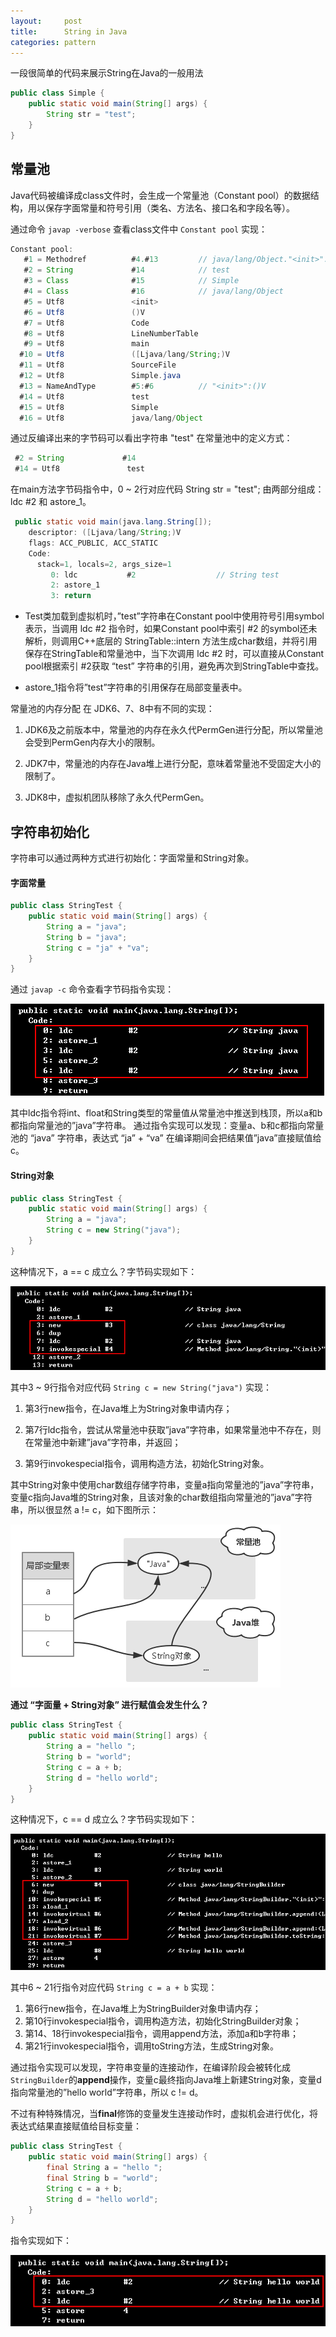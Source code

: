 ```yaml
---
layout:     post
title:      String in Java
categories: pattern
---
```


一段很简单的代码来展示String在Java的一般用法

```java
public class Simple {  
    public static void main(String[] args) {  
        String str = "test";  
    }  
}
```

## 常量池
Java代码被编译成class文件时，会生成一个常量池（Constant pool）的数据结构，用以保存字面常量和符号引用（类名、方法名、接口名和字段名等）。

通过命令 `javap -verbose` 查看class文件中 `Constant pool` 实现：

```java
Constant pool:
   #1 = Methodref          #4.#13         // java/lang/Object."<init>":()V
   #2 = String             #14            // test
   #3 = Class              #15            // Simple
   #4 = Class              #16            // java/lang/Object
   #5 = Utf8               <init>
   #6 = Utf8               ()V
   #7 = Utf8               Code
   #8 = Utf8               LineNumberTable
   #9 = Utf8               main
  #10 = Utf8               ([Ljava/lang/String;)V
  #11 = Utf8               SourceFile
  #12 = Utf8               Simple.java
  #13 = NameAndType        #5:#6          // "<init>":()V
  #14 = Utf8               test
  #15 = Utf8               Simple
  #16 = Utf8               java/lang/Object
```
通过反编译出来的字节码可以看出字符串 "test" 在常量池中的定义方式：

```java
 #2 = String             #14  
 #14 = Utf8               test
```

在main方法字节码指令中，0 ~ 2行对应代码 String str = "test"; 由两部分组成：
ldc #2 和 astore_1。

```java
 public static void main(java.lang.String[]);
    descriptor: ([Ljava/lang/String;)V
    flags: ACC_PUBLIC, ACC_STATIC
    Code:
      stack=1, locals=2, args_size=1
         0: ldc           #2                  // String test
         2: astore_1
         3: return
```

*   Test类加载到虚拟机时，”test”字符串在Constant pool中使用符号引用symbol表示，当调用 ldc #2 指令时，如果Constant pool中索引 #2 的symbol还未解析，则调用C++底层的 StringTable::intern 方法生成char数组，并将引用保存在StringTable和常量池中，当下次调用 ldc #2 时，可以直接从Constant pool根据索引 #2获取 “test” 字符串的引用，避免再次到StringTable中查找。

*   astore_1指令将”test”字符串的引用保存在局部变量表中。

常量池的内存分配 在 JDK6、7、8中有不同的实现：

1. JDK6及之前版本中，常量池的内存在永久代PermGen进行分配，所以常量池会受到PermGen内存大小的限制。

2. JDK7中，常量池的内存在Java堆上进行分配，意味着常量池不受固定大小的限制了。

3. JDK8中，虚拟机团队移除了永久代PermGen。

## 字符串初始化
字符串可以通过两种方式进行初始化：字面常量和String对象。

#### 字面常量
```java
public class StringTest {
    public static void main(String[] args) {
        String a = "java";
        String b = "java";
        String c = "ja" + "va";
    }
}
```
通过 `javap -c` 命令查看字节码指令实现：

![1](/images/string/1.png)

其中ldc指令将int、float和String类型的常量值从常量池中推送到栈顶，所以a和b都指向常量池的”java”字符串。
通过指令实现可以发现：变量a、b和c都指向常量池的 “java” 字符串，表达式 “ja” + “va” 在编译期间会把结果值”java”直接赋值给c。

#### String对象
```java
public class StringTest {
    public static void main(String[] args) {
        String a = "java";
        String c = new String("java");
    }
}
```
这种情况下，a == c 成立么？字节码实现如下：

![2](/images/string/2.png)

其中3 ~ 9行指令对应代码 `String c = new String("java")` 实现：

1. 第3行new指令，在Java堆上为String对象申请内存；

2. 第7行ldc指令，尝试从常量池中获取”java”字符串，如果常量池中不存在，则在常量池中新建”java”字符串，并返回；

3. 第9行invokespecial指令，调用构造方法，初始化String对象。

其中String对象中使用char数组存储字符串，变量a指向常量池的”java”字符串，变量c指向Java堆的String对象，且该对象的char数组指向常量池的”java”字符串，所以很显然 a != c，如下图所示：

![3](/images/string/3.png)

**通过 “字面量 + String对象” 进行赋值会发生什么？**

```java
public class StringTest {
    public static void main(String[] args) {
        String a = "hello ";
        String b = "world";
        String c = a + b;
        String d = "hello world";
    }
}
```

这种情况下，c == d 成立么？字节码实现如下：

![4](/images/string/4.png)

其中6 ~ 21行指令对应代码 `String c = a + b` 实现：

1. 第6行new指令，在Java堆上为StringBuilder对象申请内存；
2. 第10行invokespecial指令，调用构造方法，初始化StringBuilder对象；
3. 第14、18行invokespecial指令，调用append方法，添加a和b字符串；
4. 第21行invokespecial指令，调用toString方法，生成String对象。

通过指令实现可以发现，字符串变量的连接动作，在编译阶段会被转化成`StringBuilder`的**append**操作，变量c最终指向Java堆上新建String对象，变量d指向常量池的”hello world”字符串，所以 c != d。

不过有种特殊情况，当**final**修饰的变量发生连接动作时，虚拟机会进行优化，将表达式结果直接赋值给目标变量：

```java
public class StringTest {
    public static void main(String[] args) {
        final String a = "hello ";
        final String b = "world";
        String c = a + b;
        String d = "hello world";
    }
}
```

指令实现如下：

![5](/images/string/5.png)